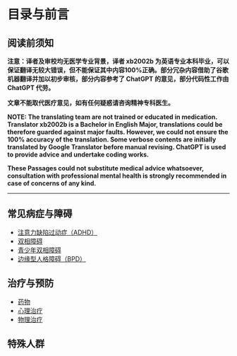 # 目录与前言

## 阅读前须知

**注意：译者及审校均无医学专业背景，译者 xb2002b 为英语专业本科毕业，可以保证翻译无较大错误，但不能保证其中内容100%正确。部分冗杂内容借助了谷歌机器翻译并加以初步审核，部分内容参考了 ChatGPT 的意见，部分代码性工作由 ChatGPT 代劳。**

**文章不能取代医疗意见，如有任何疑惑请咨询精神专科医生。**

**NOTE: The translating team are not trained or educated in medication. Translator xb2002b is a Bachelor in English Major, translations could be therefore guarded against major faults. However, we could not ensure the 100% accuracy of the translation. Some verbose contents are initially translated by Google Translator before manual revising. ChatGPT is used to provide advice and undertake coding works.**

**These Passages could not substitute medical advice whatsoever, consultation with professional mental health is strongly recommended in case of concerns of any kind.**

---

<!--待翻译内容用注释表示。-->

## 常见病症与障碍
<!--
- [焦虑障碍](completed/AXD.md)
- [孤独症谱系障碍（ASD）](completed/ASD.md)
-->
- [注意力缺陷过动症（ADHD）](completed/ADHD.md)
- [双相障碍](completed/BD.md)
- [青少年双相障碍](BD-Teens.md)
- [边缘型人格障碍（BPD）](completed/BPD.md)
<!--
- [抑郁障碍](completed/DD.md)
- [进食障碍](completed/ED.md)
- [强迫障碍](completed/OCDD.md)
- [创伤后应激障碍（PTSD）](completed/PTSD.md)
- [精神分裂症](completed/SZ.md)
-->

## 治疗与预防
<!--
- [自杀预防](completed/SP.md)
-->
- [药物](completed/MHM.md)
- [心理治疗](completed/PT.md)
- [物理治疗](completed/BST.md)

## 特殊人群
